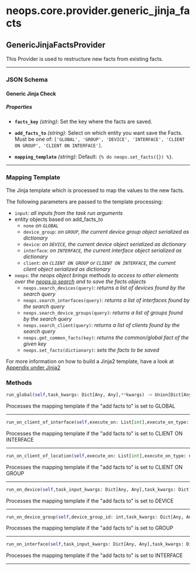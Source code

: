 # neops.core.provider.generic_jinja_facts
## GenericJinjaFactsProvider
This Provider is used to restructure new facts from existing facts.

----------
### JSON Schema
#### Generic Jinja Check


##### Properties


- **`facts_key`** *(string)*: Set the key where the facts are saved.

- **`add_facts_to`** *(string)*: Select on which entity you want save the Facts. Must be one of: `['GLOBAL', 'GROUP', 'DEVICE', 'INTERFACE', 'CLIENT ON GROUP', 'CLIENT ON INTERFACE']`.

- **`mapping_template`** *(string)*: Default: `{% do neops.set_facts({}) %}`.


----------
### Mapping Template

The Jinja template which is processed to map the values to the new facts.


The following parameters are passed to the template processing:

- `input`: _all inputs from the task run arguments_
- entity objects based on add_facts_to
    - `none` _on `GLOBAL`_
    - `device_group`: _on `GROUP`, the current device group object serialized as dictionary_
    - `device`: _on `DEVICE`, the current device object serialized as dictionary_
    - `interface`: _on `INTERFACE`, the current interface object serialized as dictionary_
    - `client`: _on `CLIENT ON GROUP` or `CLIENT ON INTERFACE`, the current client object serialized as dictionary_
- `neops`: _the neops object brings methods to access to other elements over the [neops.io search](#search)
and to save the facts objects_
    - `neops.search_devices(query)`: _returns a list of devices found by the search query_
    - `neops.search_interfaces(query)`: _returns a list of interfaces found by the search query_
    - `neops.search_device_groups(query)`: _returns a list of groups found by the search query_
    - `neops.search_client(query)`: _returns a list of clients found by the search query_
    - `neops.get_common_facts(key)`: _returns the common/global fact of the given key_
    - `neops.set_facts(dictionary)`: _sets the facts to be saved_

For more information on how to build a Jinja2 template, have a look at [Appendix under Jinja2](appendix.md#jinja2)

### Methods
```python
run_global(self,task_kwargs: Dict[Any, Any],**kwargs) -> Union[Dict[Any, Any], NoneType]
```
Processes the mapping template if the "add facts to" is set to GLOBAL

----------
```python
run_on_client_of_interface(self,execute_on: List[int],execute_on_type: neops.core.provider.base.enum.RunOnEnum,dry_run: bool,task_input_kwargs: Dict[Any, Any],search_query: str,task_kwargs: Dict[Any, Any],task: nornir.core.task.Task,nornir_device_id: int,device_id: int,interface_id: int,client_id: int,client_result: neops.core.provider.base.result.coupled_provider_result_types.ProviderClientResult,**kwargs) -> Union[Dict[Any, Any], NoneType]
```
Processes the mapping template if the "add facts to" is set to CLIENT ON INTERFACE

----------
```python
run_on_client_of_location(self,execute_on: List[int],execute_on_type: neops.core.provider.base.enum.RunOnEnum,dry_run: bool,task_input_kwargs: Dict[Any, Any],search_query: str,task_kwargs: Dict[Any, Any],location_id: int,client_id: int,client_result,**kwargs) -> Union[Dict[Any, Any], NoneType]
```
Processes the mapping template if the "add facts to" is set to CLIENT ON GROUP

----------
```python
run_on_device(self,task_input_kwargs: Dict[Any, Any],task_kwargs: Dict[Any, Any],task: nornir.core.task.Task,nornir_device_id: int,device_id: int,device_result: neops.core.provider.base.result.coupled_provider_result_types.ProviderDeviceResult,**kwargs) -> Union[Dict[Any, Any], NoneType]
```
Processes the mapping template if the "add facts to" is set to DEVICE

----------
```python
run_on_device_group(self,device_group_id: int,task_kwargs: Dict[Any, Any],device_group_result: neops.core.provider.base.result.coupled_provider_result_types.ProviderDeviceGroupResult,**kwargs) -> Union[Dict[Any, Any], NoneType]
```
Processes the mapping template if the "add facts to" is set to GROUP

----------
```python
run_on_interface(self,task_input_kwargs: Dict[Any, Any],task_kwargs: Dict[Any, Any],task: nornir.core.task.Task,nornir_device_id: int,device_id: int,interface_id: int,interface_result: neops.core.provider.base.result.coupled_provider_result_types.ProviderInterfaceResult,**kwargs) -> Union[Dict[Any, Any], NoneType]
```
Processes the mapping template if the "add facts to" is set to INTERFACE

----------